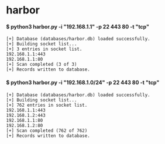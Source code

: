 # harbor

#### $ python3 harbor.py -i "192.168.1.1" -p 22 443 80 -t "tcp"

    [+] Database (databases/harbor.db) loaded successfully.
    [+] Building socket list...  
    [+] 3 entries in socket list.  
    192.168.1.1:443  
    192.168.1.1:80  
    [+] Scan completed (3 of 3)  
    [+] Records written to database.  


#### $ python3 harbor.py -i "192.168.1.0/24" -p 22 443 80 -t "tcp"  

    [+] Database (databases/harbor.db) loaded successfully.
    [+] Building socket list...
    [+] 762 entries in socket list.
    192.168.1.1:443
    192.168.1.2:443
    192.168.1.1:80
    192.168.1.2:80
    [+] Scan completed (762 of 762)
    [+] Records written to database.  

